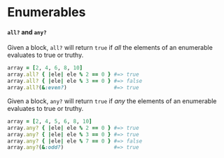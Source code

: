 Enumerables
===
#### `all?` and `any?`
Given a block, `all?` will return `true` if *all* the elements of an enumerable evaluates to true or truthy.
``` ruby
array = [2, 4, 6, 8, 10]
array.all? { |ele| ele % 2 == 0 } #=> true
array.all? { |ele| ele % 3 == 0 } #=> false
array.all?(&:even?)               #=> true
```
Given a block, `any?` will return `true` if *any* the elements of an enumerable evaluates to true or truthy.
``` ruby
array = [2, 4, 5, 6, 8, 10]
array.any? { |ele| ele % 2 == 0 } #=> true
array.any? { |ele| ele % 3 == 0 } #=> true
array.any? { |ele| ele % 7 == 0 } #=> false
array.any?(&:odd?)                #=> true
```
